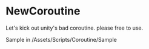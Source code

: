 NewCoroutine
============

Let's kick out unity's bad coroutine. please free to use.

Sample in /Assets/Scripts/Coroutine/Sample
